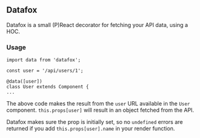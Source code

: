 ## Datafox

Datafox is a small (P)React decorator for fetching your API data, using a HOC.

### Usage

```
import data from 'datafox';

const user = '/api/users/1';

@data([user])
class User extends Component {
...
```

The above code makes the result from the `user` URL available in the `User` component. `this.props[user]` will result in an object fetched from the API.

Datafox makes sure the prop is initially set, so no `undefined` errors are returned if you add `this.props[user].name` in your render function.
